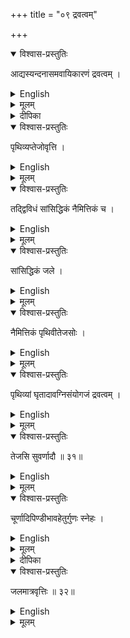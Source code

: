 +++
title = "०९ द्रवत्वम्"

+++

<details open><summary>विश्वास-प्रस्तुतिः</summary>

आद्यस्यन्दनासमवायिकारणं द्रवत्वम् ।
</details>

<details><summary>English</summary>

Fluidity is the Non intimate cause of insipient trickling, i.e., oozing or melting or flowing
</details>

<details><summary>मूलम्</summary>

आद्यस्यन्दनासमवायिकारणं द्रवत्वम् ।
</details>

<details><summary>दीपिका</summary>

द्रवत्वं लक्षयति **आद्येति**। स्यन्दनं प्रस्रवणम्। तेजःसयोगजं नैमित्तिकम्। तद्भिन्नं सांसिद्धिकम्। पृथिव्यां नैमित्तिकमुदाहरति **घृतादाविति**। तेजसि तदाह **सुवर्णादाविति**।
</details>


<details open><summary>विश्वास-प्रस्तुतिः</summary>

पृथिव्यप्तेजोवृत्ति ।
</details>

<details><summary>English</summary>

Resides in Earth, water and light.
</details>

<details><summary>मूलम्</summary>

पृथिव्यप्तेजोवृत्ति ।
</details>


<details open><summary>विश्वास-प्रस्तुतिः</summary>

तद्द्विविधं सांसिद्धिकं नैमित्तिकं च ।
</details>

<details><summary>English</summary>

It is of 2 types - Natural and Induced / Adscititious
</details>

<details><summary>मूलम्</summary>

तद्द्विविधं सांसिद्धिकं नैमित्तिकं च ।
</details>


<details open><summary>विश्वास-प्रस्तुतिः</summary>

सांसिद्धिकं जले ।
</details>

<details><summary>English</summary>

Natural Fluidity resides in water
</details>

<details><summary>मूलम्</summary>

सांसिद्धिकं जले ।
</details>


<details open><summary>विश्वास-प्रस्तुतिः</summary>

नैमित्तिकं पृथिवीतेजसोः ।
</details>

<details><summary>English</summary>

Induced Fluidity resides in Earth and Light.
</details>

<details><summary>मूलम्</summary>

नैमित्तिकं पृथिवीतेजसोः ।
</details>


<details open><summary>विश्वास-प्रस्तुतिः</summary>

पृथिव्यां घृतादावग्निसंयोगजं द्रवत्वम् ।
</details>

<details><summary>English</summary>

In earthly substances, i.e., the fluidity in Ghee , etc  fluidity is produced by the conjunction of heat.
</details>

<details><summary>मूलम्</summary>

पृथिव्यां घृतादावग्निसंयोगजं द्रवत्वम् ।
</details>


<details open><summary>विश्वास-प्रस्तुतिः</summary>

तेजसि सुवर्णादौ ॥ ३१॥
</details>

<details><summary>English</summary>

The fluidity that is caused in gold, a variety of tejas is due to application of heat
</details>

<details><summary>मूलम्</summary>

तेजसि सुवर्णादौ ॥ ३१॥
</details>



<details open><summary>विश्वास-प्रस्तुतिः</summary>

चूर्णादिपिण्डीभावहेतुर्गुणः स्नेहः ।
</details>

<details><summary>English</summary>

"The quality that binds flour, etc is called viscosity / The quality which is the cause why particles and the like become a heap, is Viscidity."
</details>

<details><summary>मूलम्</summary>

चूर्णादिपिण्डीभावहेतुर्गुणः स्नेहः ।
</details>

<details><summary>दीपिका</summary>

स्नेहं लक्षयति **चूर्णेति**। कालादावतिव्याप्तिवारणाय गुणपदम्। रूपादावतिव्याप्तिवारणाय पिण्डीभावेति।
</details>


<details open><summary>विश्वास-प्रस्तुतिः</summary>

जलमात्रवृत्तिः ॥ ३२॥
</details>

<details><summary>English</summary>

Resides in water only
</details>

<details><summary>मूलम्</summary>

जलमात्रवृत्तिः ॥ ३२॥
</details>
